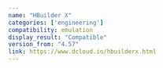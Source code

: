```yaml
---
name: "HBuilder X"
categories: ['engineering']
compatibility: emulation
display_result: "Compatible"
version_from: "4.57"
link: https://www.dcloud.io/hbuilderx.html
---
```

